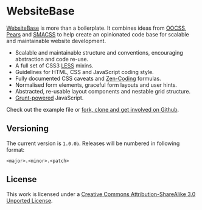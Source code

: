 # WebsiteBase

[WebsiteBase](http://i-like-robots.github.com/WebsiteBase) is more than a boilerplate. It combines ideas from [OOCSS](http://oocss.org/), [Pears](http://pea.rs/) and [SMACSS](http://smacss.com) to help create an opinionated code base for scalable and maintainable website development.

* Scalable and maintainable structure and conventions, encouraging abstraction and code re-use.
* A full set of CSS3 [LESS](http://lesscss.org/) mixins.
* Guidelines for HTML, CSS and JavaScript coding style.
* Fully documented CSS caveats and [Zen-Coding](http://code.google.com/p/zen-coding/) formulas.
* Normalised form elements, graceful form layouts and user hints.
* Abstracted, re-usable layout components and nestable grid structure.
* [Grunt-powered](http://gruntjs.com/) JavaScript.

Check out the example file or [fork, clone and get involved on Github](http://github.com/i-like-robots/WebsiteBase).

## Versioning

The current version is `1.0.0b`. Releases will be numbered in following format:

`<major>.<minor>.<patch>`

## License

This work is licensed under a [Creative Commons Attribution-ShareAlike 3.0 Unported License](http://creativecommons.org/licenses/by-sa/3.0/).